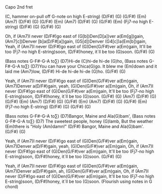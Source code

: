 Capo 2nd fret

(C, hammer on-pull off G-note on high E-string)  (D/F#)  (G) (G/F#) (Em)
(Am7)  (D/F#)  (G) (G/F#) (Em)
(Am7)  (D/F#)  (G) (G/F#) (Em)
(Fj7-no high E-string)   (D/F#)  (G) (G/F#) (G)

Oh, if (Am7)I never (D/F#)go east of (G[b])Den(D[a])ver a(Em[g])gain,
(Am7[c])Denver [b]a(D/F#[a])gain, (G5[d])Denver (G4[c])a(Em[b])gain,
Yeah, if (Am7)I never (D/F#)go east of (G)Den(G/F#)ver a(Em)gain,
It'll be too (Fj7-no high E-string)soon, (D/F#)honey, it´ll be too (G)soon.
(G/F#) (G)

(Bass notes G-F#-G-A to∑)
(D7)Hi-de (C)hi-de hi-de (G)ho,
(Bass notes G-F#-G-A to∑)
(D7)You can have your Chica(G)go.
It blew me (Em)down and it laid me (Am7)low,
(D/F#) Hi-de hi-de hi-de (G)ho. (G/F#) (G)

Yeah, if (Am7)I never (D/F#)go east of (G)Den(G/F#)ver a(Em)gain,
(Am7)Denver a(D/F#)gain, yeah, (G)Den(G/F#)ver a(Em)gain,
Oh, if (Am7)I never (D/F#)go east of (G)Den(G/F#)ver a(Em)gain,
It'll be too (Fj7-no high E-string)soon, (D/F#)honey, it´ll be too (G)soon.
(G/F#) (G)
(Am7)  (D/F#)  (G) (G/F#) (Em)
(Am7)  (D/F#)  (G) (G/F#) (Em)
(Am7)  (D/F#)  (G) (G/F#) (Em)
(Fj7-no high E-string)   (D/F#)  (G) (G/F#) (G)

(Bass notes G-F#-G-A to∑)
(D7)Bangor, Maine and Ala(G)bam',
(Bass notes G-F#-G-A to∑)
(D7) The sweetest people, honey (G)lamb,
But the weather (Em)there is "Holy (Am)damn!"
(D/F#) Bangor, Maine and Ala(G)bam'. (G/F#) (G)

Yeah, if (Am7)I never (D/F#)go east of (G)Den(G/F#)ver a(Em)gain,
(Am7)Denver a(D/F#)gain, yeah, (G)Den(G/F#)ver a(Em)gain,
Oh, if (Am7)I never (D/F#)go east of (G)Den(G/F#)ver a(Em)gain,
It'll be too (Fj7-no high E-string)soon, (D/F#)honey, it´ll be too (G)soon.
(G/F#) (G)

Yeah, if (Am7)I never (D/F#)go east of (G)Den(G/F#)ver a(Em)gain,
(Am7)Denver a(D/F#)gain, ah, (G)Den(G/F#)ver a(Em)gain,
Oh, if (Am7)I never (D/F#)go east of (G)Den(G/F#)ver a(Em)gain,
It'll be too (Fj7-no high E-string)soon, (D/F#)honey, it´ll be too (G)soon.
(Flourish using notes in G chord)
